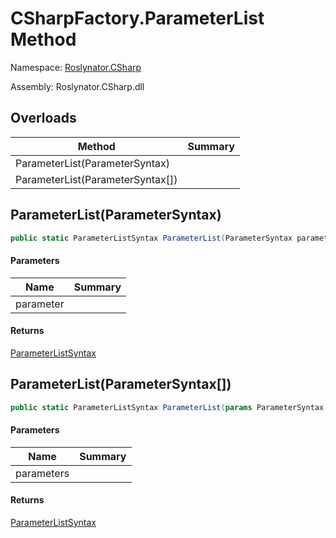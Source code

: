 # CSharpFactory\.ParameterList Method

Namespace: [Roslynator.CSharp](../../README.md)

Assembly: Roslynator\.CSharp\.dll

## Overloads

| Method | Summary |
| ------ | ------- |
| ParameterList\(ParameterSyntax\) | |
| ParameterList\(ParameterSyntax\[\]\) | |

## ParameterList\(ParameterSyntax\)

```csharp
public static ParameterListSyntax ParameterList(ParameterSyntax parameter)
```

#### Parameters

| Name | Summary |
| ---- | ------- |
| parameter | |

#### Returns

[ParameterListSyntax](https://docs.microsoft.com/en-us/dotnet/api/microsoft.codeanalysis.csharp.syntax.parameterlistsyntax)

## ParameterList\(ParameterSyntax\[\]\)

```csharp
public static ParameterListSyntax ParameterList(params ParameterSyntax[] parameters)
```

#### Parameters

| Name | Summary |
| ---- | ------- |
| parameters | |

#### Returns

[ParameterListSyntax](https://docs.microsoft.com/en-us/dotnet/api/microsoft.codeanalysis.csharp.syntax.parameterlistsyntax)

